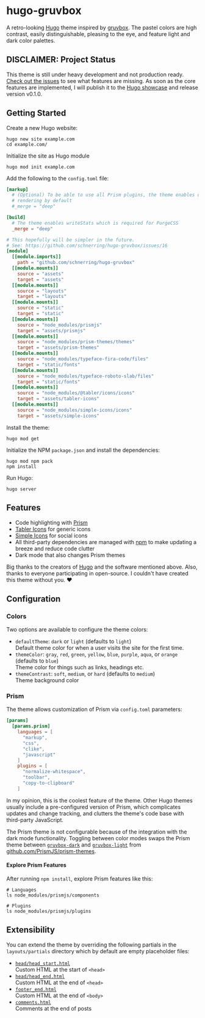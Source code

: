 # hugo-gruvbox

A retro-looking [Hugo](https://gohugo.io/) theme inspired by [gruvbox](https://github.com/morhetz/gruvbox).
The pastel colors are high contrast, easily distinguishable, pleasing to the
eye, and feature light and dark color palettes.

## DISCLAIMER: Project Status

This theme is still under heavy development and not production ready.
[Check out the issues](https://github.com/schnerring/hugo-gruvbox/issues) to see
what features are missing. As soon as the core features are implemented, I will
publish it to the [Hugo showcase](https://themes.gohugo.io/) and release
version v0.1.0.

## Getting Started

Create a new Hugo website:

```shell
hugo new site example.com
cd example.com/
```

Initialize the site as Hugo module

```shell
hugo mod init example.com
```

Add the following to the `config.toml` file:

```toml
[markup]
  # (Optional) To be able to use all Prism plugins, the theme enables unsafe
  # rendering by default
  #_merge = "deep"

[build]
  # The theme enables writeStats which is required for PurgeCSS
  _merge = "deep"

# This hopefully will be simpler in the future.
# See: https://github.com/schnerring/hugo-gruvbox/issues/16
[module]
  [[module.imports]]
    path = "github.com/schnerring/hugo-gruvbox"
  [[module.mounts]]
    source = "assets"
    target = "assets"
  [[module.mounts]]
    source = "layouts"
    target = "layouts"
  [[module.mounts]]
    source = "static"
    target = "static"
  [[module.mounts]]
    source = "node_modules/prismjs"
    target = "assets/prismjs"
  [[module.mounts]]
    source = "node_modules/prism-themes/themes"
    target = "assets/prism-themes"
  [[module.mounts]]
    source = "node_modules/typeface-fira-code/files"
    target = "static/fonts"
  [[module.mounts]]
    source = "node_modules/typeface-roboto-slab/files"
    target = "static/fonts"
  [[module.mounts]]
    source = "node_modules/@tabler/icons/icons"
    target = "assets/tabler-icons"
  [[module.mounts]]
    source = "node_modules/simple-icons/icons"
    target = "assets/simple-icons"
```

Install the theme:

```shell
hugo mod get
```

Initialize the NPM `package.json` and install the dependencies:

```shell
hugo mod npm pack
npm install
```

Run Hugo:

```shell
hugo server
```

## Features

- Code highlighting with [Prism](https://prismjs.com/)
- [Tabler Icons](https://tabler-icons.io/) for generic icons
- [Simple Icons](https://simpleicons.org/) for social icons
- All third-party dependencies are managed with [npm](https://www.npmjs.com/)
  to make updating a breeze and reduce code clutter
- Dark mode that also changes Prism themes

Big thanks to the creators of [Hugo](https://gohugo.io/) and the software
mentioned above. Also, thanks to everyone participating in open-source. I
couldn't have created this theme without you. ❤️

## Configuration

### Colors

Two options are available to configure the theme colors:

- `defaultTheme`: `dark` or `light` (defaults to `light`)  
  Default theme color for when a user visits the site for the first time.
- `themeColor`: `gray`, `red`, `green`, `yellow`, `blue`, `purple`, `aqua`, or
  `orange` (defaults to `blue`)  
  Theme color for things such as links, headings etc.
- `themeContrast`: `soft`, `medium`, or `hard` (defaults to `medium`)  
  Theme background color

### Prism

The theme allows customization of Prism via `config.toml` parameters:

```toml
[params]
  [params.prism]
    languages = [
      "markup",
      "css",
      "clike",
      "javascript"
    ]
    plugins = [
      "normalize-whitespace",
      "toolbar",
      "copy-to-clipboard"
    ]
```

In my opinion, this is the coolest feature of the theme. Other Hugo themes
usually include a pre-configured version of Prism, which complicates updates and
change tracking, and clutters the theme's code base with third-party JavaScript.

The Prism theme is not configurable because of the integration with the dark
mode functionality. Toggling between color modes swaps the Prism theme between
[`gruvbox-dark`](https://github.com/PrismJS/prism-themes/blob/master/themes/prism-gruvbox-dark.css)
and [`gruvbox-light`](https://github.com/PrismJS/prism-themes/blob/master/themes/prism-gruvbox-light.css)
from [github.com/PrismJS/prism-themes](https://github.com/PrismJS/prism-themes).

#### Explore Prism Features

After running `npm install`, explore Prism features like this:

```shell
# Languages
ls node_modules/prismjs/components

# Plugins
ls node_modules/prismjs/plugins
```

## Extensibility

You can extend the theme by overriding the following partials in the `layouts/partials`
directory which by default are empty placeholder files:

- [`head/head_start.html`](./layouts/partials/head_start.html)  
  Custom HTML at the start of `<head>`
- [`head/head_end.html`](./layouts/partials/head_end.html)  
  Custom HTML at the end of `<head>`
- [`footer_end.html`](./layouts/partials/footer_end.html)  
  Custom HTML at the end of `<body>`
- [`comments.html`](./layouts/partials/comments.html)  
  Comments at the end of posts
